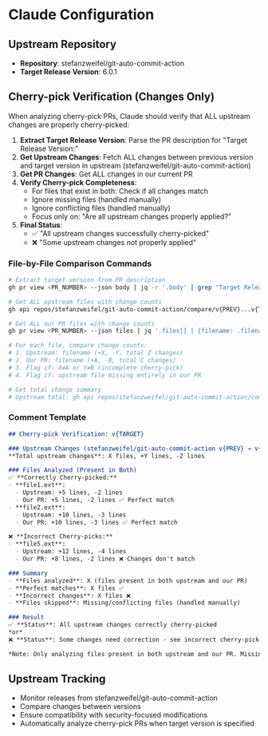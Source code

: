 # Claude Configuration

## Upstream Repository
- **Repository**: stefanzweifel/git-auto-commit-action
- **Target Release Version**: 6.0.1

## Cherry-pick Verification (Changes Only)

When analyzing cherry-pick PRs, Claude should verify that ALL upstream changes are properly cherry-picked:

1. **Extract Target Release Version**: Parse the PR description for "Target Release Version:" 
2. **Get Upstream Changes**: Fetch ALL changes between previous version and target version in upstream (stefanzweifel/git-auto-commit-action)
3. **Get PR Changes**: Get ALL changes in our current PR
4. **Verify Cherry-pick Completeness**: 
   - For files that exist in both: Check if all changes match
   - Ignore missing files (handled manually)
   - Ignore conflicting files (handled manually)
   - Focus only on: "Are all upstream changes properly applied?"
5. **Final Status**: 
   - ✅ "All upstream changes successfully cherry-picked"
   - ❌ "Some upstream changes not properly applied"

### File-by-File Comparison Commands
```bash
# Extract target version from PR description
gh pr view <PR_NUMBER> --json body | jq -r '.body' | grep "Target Release Version:" | sed 's/.*Target Release Version: *//'

# Get ALL upstream files with change counts
gh api repos/stefanzweifel/git-auto-commit-action/compare/v{PREV}...v{TARGET} | jq '.files[] | {filename: .filename, additions: .additions, deletions: .deletions, changes: .changes}'

# Get ALL our PR files with change counts  
gh pr view <PR_NUMBER> --json files | jq '.files[] | {filename: .filename, additions: .additions, deletions: .deletions, changes: .changes}'

# For each file, compare change counts:
# 1. Upstream: filename (+X, -Y, total Z changes)
# 2. Our PR: filename (+A, -B, total C changes)
# 3. Flag if: X≠A or Y≠B (incomplete cherry-pick)
# 4. Flag if: upstream file missing entirely in our PR

# Get total change summary
# Upstream total: gh api repos/stefanzweifel/git-auto-commit-action/compare/v{PREV}...v{TARGET} | jq '{total_files: (.files | length), total_additions: (.files | map(.additions) | add), total_deletions: (.files | map(.deletions) | add)}'
```

### Comment Template
```markdown
## Cherry-pick Verification: v{TARGET}

### Upstream Changes (stefanzweifel/git-auto-commit-action v{PREV} → v{TARGET})
**Total upstream changes**: X files, +Y lines, -Z lines

### Files Analyzed (Present in Both)
✅ **Correctly Cherry-picked:**
- **file1.ext**: 
  - Upstream: +5 lines, -2 lines
  - Our PR: +5 lines, -2 lines ✅ Perfect match
- **file2.ext**: 
  - Upstream: +10 lines, -3 lines  
  - Our PR: +10 lines, -3 lines ✅ Perfect match

❌ **Incorrect Cherry-picks:**
- **file5.ext**:
  - Upstream: +12 lines, -4 lines
  - Our PR: +8 lines, -2 lines ❌ Changes don't match

### Summary
- **Files analyzed**: X (files present in both upstream and our PR)
- **Perfect matches**: X files ✅
- **Incorrect changes**: X files ❌
- **Files skipped**: Missing/conflicting files (handled manually)

### Result
✅ **Status**: All upstream changes correctly cherry-picked
*or*
❌ **Status**: Some changes need correction - see incorrect cherry-picks above

*Note: Only analyzing files present in both upstream and our PR. Missing/conflicting files are handled manually.*
```

## Upstream Tracking
- Monitor releases from stefanzweifel/git-auto-commit-action
- Compare changes between versions
- Ensure compatibility with security-focused modifications
- Automatically analyze cherry-pick PRs when target version is specified